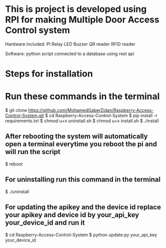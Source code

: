 # This is project is developed using RPI for making Multiple Door Access Control system 

Hardware included:
PI
Relay
LED
Buzzer 
QR reader 
RFID reader

Software:
python script connected to a database using rest api 

# Steps for installation

# Run these commands in the terminal
$ git clone https://github.com/MohamedGaberZidan/Raspberry-Access-Control-System.git
$ cd Raspberry-Access-Control-System
$ pip install -r requirements.txt
$ chmod u+x uninstall.sh
$ chmod u+x install.sh
$ ./install

## After rebooting the system will automatically open a terminal everytime you reboot the pi and will run the script 
$ reboot 
## For uninstalling  run this command in the terminal
$ ./uninstall

## For updating the apikey and the device id  replace your apikey and device id by your_api_key your_device_id and run it
$ cd Raspberry-Access-Control-System
$ python update.py your_api_key your_device_id
